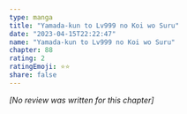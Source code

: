 ```yaml
---
type: manga
title: "Yamada-kun to Lv999 no Koi wo Suru"
date: "2023-04-15T22:22:47"
name: "Yamada-kun to Lv999 no Koi wo Suru"
chapter: 88
rating: 2
ratingEmoji: ⭐️⭐️
share: false
---
```


*[No review was written for this chapter]*
